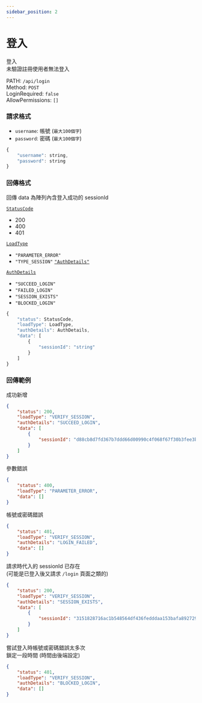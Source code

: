 ```yaml
---
sidebar_position: 2
---
```



# 登入

登入  
未驗證註冊使用者無法登入  

PATH: `/api/login`  
Method: `POST`  
LoginRequired: `false`  
AllowPermissions: `[]`  


### 請求格式
* `username`: 帳號 (`最大100個字`)
* `password`: 密碼 (`最大100個字`)

```js
{
    "username": string,
    "password": string
}
```


### 回傳格式

回傳 data 為陣列內含登入成功的 sessionId  

[`StatusCode`](../types.md#statuscode)  
* 200
* 400
* 401

[`LoadType`](../types.md#loadtype)  
* `"PARAMETER_ERROR"`
* `"TYPE_SESSION"` [`"AuthDetails"`](../types.md#authdetails)

[`AuthDetails`](../types.md#authdetails)  
* `"SUCCEED_LOGIN"`
* `"FAILED_LOGIN"`
* `"SESSION_EXISTS"`
* `"BLOCKED_LOGIN"`

```js
{
    "status": StatusCode,
    "loadType": LoadType,
    "authDetails": AuthDetails,
    "data": [
        {
            "sessionId": "string"
        }
    ]
}
```


### 回傳範例
成功新增
```json
{
    "status": 200,
    "loadType": "VERIFY_SESSION",
    "authDetails": "SUCCEED_LOGIN",
    "data": [
        {
            "sessionId": "d88cb8d7fd367b7ddd66d00990c4f068f67f30b3fee3bcd7c07867a78b41e0ec"
        }
    ]
}
```

參數錯誤
```json
{
    "status": 400,
    "loadType": "PARAMETER_ERROR",
    "data": []
}
```

帳號或密碼錯誤
```json
{
    "status": 401,
    "loadType": "VERIFY_SESSION",
    "authDetails": "LOGIN_FAILED",
    "data": []
}
```

請求時代入的 sessionId 已存在  
(可能是已登入後又請求 `/login` 頁面之類的)
```json
{
    "status": 200,
    "loadType": "VERIFY_SESSION",
    "authDetails": "SESSION_EXISTS",
    "data": [
        {
            "sessionId": "3151828716ac1b548564df436fedddaa153bafa8927292647d0fe345dbaf0e85"
        }
    ]
}
```

嘗試登入時帳號或密碼錯誤太多次  
鎖定一段時間 (時間由後端設定)
```json
{
    "status": 401,
    "loadType": "VERIFY_SESSION",
    "authDetails": "BLOCKED_LOGIN",
    "data": []
}
```
